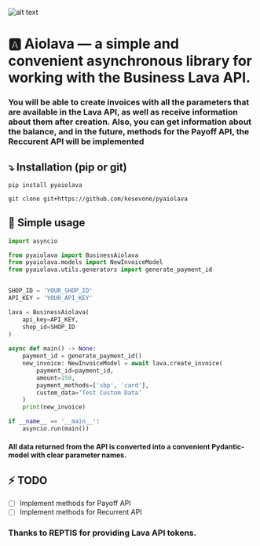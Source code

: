 ![alt text](https://telegra.ph/file/ab8d0def9474a9ee31bfb.png)

# :a: Aiolava — a simple and convenient asynchronous library for working with the Business Lava API.

### You will be able to create invoices with all the parameters that are available in the Lava API, as well as receive information about them after creation. Also, you can get information about the balance, and in the future, methods for the Payoff API, the Reccurent API will be implemented

## :arrow_heading_down: Installation (pip or git)
```
pip install pyaiolava
```
```
git clone git+https://github.com/kesevone/pyaiolava
```

## :page_facing_up: Simple usage
```python
import asyncio

from pyaiolava import BusinessAiolava
from pyaiolava.models import NewInvoiceModel
from pyaiolava.utils.generators import generate_payment_id


SHOP_ID = 'YOUR_SHOP_ID'
API_KEY = 'YOUR_API_KEY'

lava = BusinessAiolava(
    api_key=API_KEY,
    shop_id=SHOP_ID
)
    
async def main() -> None:
    payment_id = generate_payment_id()
    new_invoice: NewInvoiceModel = await lava.create_invoice(
        payment_id=payment_id,
        amount=150,
        payment_methods=['sbp', 'card'],
        custom_data='Test Custom Data'
    )
    print(new_invoice)

if __name__ == '__main__':
    asyncio.run(main())
```

#### All data returned from the API is converted into a convenient Pydantic-model with clear parameter names.

## :zap: TODO
- [ ] Implement methods for Payoff API
- [ ] Implement methods for Recurrent API

### Thanks to **REPTIS** for providing Lava API tokens.
